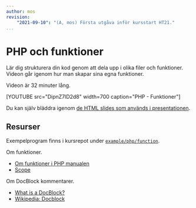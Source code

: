 ```yaml
---
author: mos
revision:
    "2021-09-10": "(A, mos) Första utgåva inför kursstart HT21."
...
```

PHP och funktioner
====================

Lär dig strukturera din kod genom att dela upp i olika filer och funktioner. Videon går igenom hur man skapar sina egna funktioner.

Videon är 32 minuter lång.

[YOUTUBE src="DipnZ7lD2d8" width=700 caption="PHP - Funktioner"]

Du kan själv bläddra igenom [de HTML slides som används i presentationen](https://dbwebb-se.github.io/webtec/lecture/L13-php-function/slide.html).



Resurser
------------------------

Exempelprogram finns i kursrepot under [`example/php/function`](https://github.com/dbwebb-se/webtec/tree/main/example/php/function).

Om funktioner.

* [Om funktioner i PHP manualen](https://www.php.net/language.functions)
* [Scope](https://www.php.net/manual/en/language.variables.scope.php)

Om DocBlock kommentarer.

* [What is a DocBlock?](https://docs.phpdoc.org/3.0/guide/getting-started/what-is-a-docblock.html)
* [Wikipedia: Docblock](https://en.wikipedia.org/wiki/Docblock)

<!--
* [Automatgenerera dokumentation till PHP](https://phpdoc.org/).
-->
